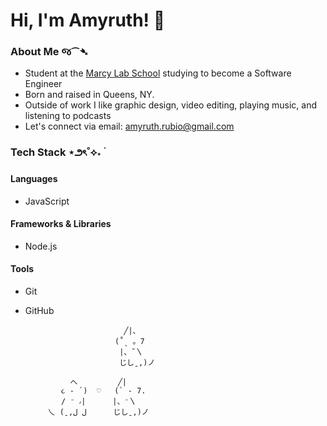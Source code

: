 # Hi, I'm Amyruth! 👋

### About Me જ⁀➴
- Student at the [Marcy Lab School](https://www.marcylabschool.org/) studying to become a Software Engineer
- Born and raised in Queens, NY.
- Outside of work I like graphic design, video editing, playing music, and listening to podcasts
- Let's connect via email: amyruth.rubio@gmail.com

### Tech Stack ⋆౨ৎ˚⟡˖ ࣪

#### Languages
- JavaScript

#### Frameworks & Libraries
- Node.js

#### Tools
- Git
- GitHub



                            ╱|、
                          (˚ˎ 。7  
                           |、˜〵          
                           じしˍ,)ノ

                へ         ╱| 
              ૮ - ՛)  ♡   (` - 7.   
              / ⁻ ៸|      |、⁻〵
           乀 (ˍ,ل ل      じしˍ,)ノ        